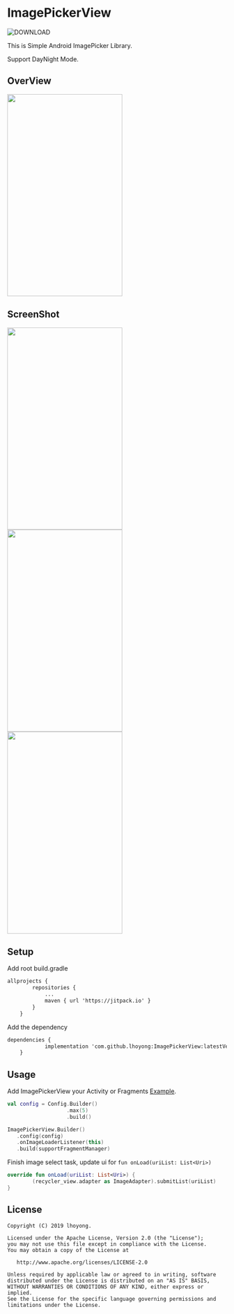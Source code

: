 # ImagePickerView

![DOWNLOAD](https://jitpack.io/v/lhoyong/ImagePickerView.svg)



This is Simple Android ImagePicker Library.

Support DayNight Mode.



## OverView

<img src="https://github.com/lhoyong/ImagePickerView/blob/master/art/overview.gif" width = "264" height = "464"/>



## ScreenShot

<img src="https://github.com/lhoyong/ImagePickerView/blob/master/art/1.png" width = "264" height = "464"/>

<img src="https://github.com/lhoyong/ImagePickerView/blob/master/art/2.png" width = "264" height = "464"/>

<img src="https://github.com/lhoyong/ImagePickerView/blob/master/art/3.png" width = "264" height = "464"/>



## Setup

Add root build.gradle

~~~~xml
allprojects {
		repositories {
			...
			maven { url 'https://jitpack.io' }
		}
	}
~~~~

Add the dependency

~~~~xml
dependencies {
	        implementation 'com.github.lhoyong:ImagePickerView:latestVersion'
	}
~~~~



## Usage

Add ImagePickerView your Activity or Fragments  [Example](https://github.com/lhoyong/ImagePickerView/blob/master/app/src/main/java/com/github/lhoyong/imagepickerview/MainActivity.kt).


~~~~kotlin
val config = Config.Builder()
                   .max(5)
                   .build()

ImagePickerView.Builder()
   .config(config)
   .onImageLoaderListener(this)
   .build(supportFragmentManager)
~~~~



Finish image select task, update ui for `fun onLoad(uriList: List<Uri>)` 

~~~~kotlin
override fun onLoad(uriList: List<Uri>) {
        (recycler_view.adapter as ImageAdapter).submitList(uriList)
}
~~~~



## License

	Copyright (C) 2019 lhoyong.
	
	Licensed under the Apache License, Version 2.0 (the "License");
	you may not use this file except in compliance with the License.
	You may obtain a copy of the License at
	
	   http://www.apache.org/licenses/LICENSE-2.0
	
	Unless required by applicable law or agreed to in writing, software
	distributed under the License is distributed on an "AS IS" BASIS,
	WITHOUT WARRANTIES OR CONDITIONS OF ANY KIND, either express or implied.
	See the License for the specific language governing permissions and
	limitations under the License.
